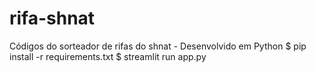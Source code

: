 # rifa-shnat
Códigos do sorteador de rifas do shnat - Desenvolvido em Python
$ pip install -r requirements.txt
$ streamlit run app.py

